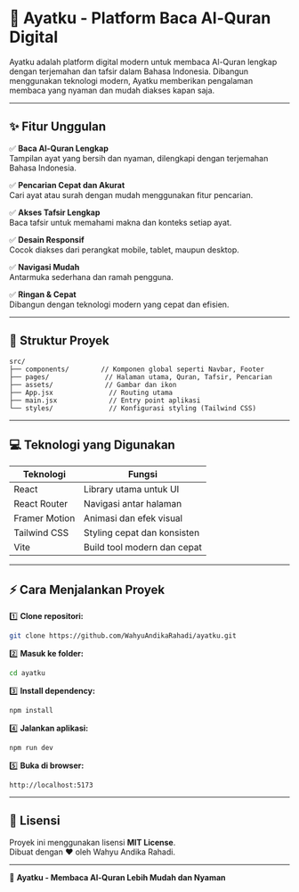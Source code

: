 
# 📖 Ayatku - Platform Baca Al-Quran Digital

Ayatku adalah platform digital modern untuk membaca Al-Quran lengkap dengan terjemahan dan tafsir dalam Bahasa Indonesia. Dibangun menggunakan teknologi modern, Ayatku memberikan pengalaman membaca yang nyaman dan mudah diakses kapan saja.

---

## ✨ Fitur Unggulan

✅ **Baca Al-Quran Lengkap**  
Tampilan ayat yang bersih dan nyaman, dilengkapi dengan terjemahan Bahasa Indonesia.

✅ **Pencarian Cepat dan Akurat**  
Cari ayat atau surah dengan mudah menggunakan fitur pencarian.

✅ **Akses Tafsir Lengkap**  
Baca tafsir untuk memahami makna dan konteks setiap ayat.

✅ **Desain Responsif**  
Cocok diakses dari perangkat mobile, tablet, maupun desktop.

✅ **Navigasi Mudah**  
Antarmuka sederhana dan ramah pengguna.

✅ **Ringan & Cepat**  
Dibangun dengan teknologi modern yang cepat dan efisien.

---

## 📂 Struktur Proyek

```
src/
├── components/        // Komponen global seperti Navbar, Footer
├── pages/              // Halaman utama, Quran, Tafsir, Pencarian
├── assets/             // Gambar dan ikon
├── App.jsx              // Routing utama
├── main.jsx             // Entry point aplikasi
└── styles/              // Konfigurasi styling (Tailwind CSS)
```

---

## 💻 Teknologi yang Digunakan

| Teknologi        | Fungsi                                    |
|------------------|----------------------------------|
| React            | Library utama untuk UI              |
| React Router     | Navigasi antar halaman             |
| Framer Motion    | Animasi dan efek visual              |
| Tailwind CSS     | Styling cepat dan konsisten        |
| Vite             | Build tool modern dan cepat       |

---

## ⚡ Cara Menjalankan Proyek

1️⃣ **Clone repositori:**
```bash
git clone https://github.com/WahyuAndikaRahadi/ayatku.git
```

2️⃣ **Masuk ke folder:**
```bash
cd ayatku
```

3️⃣ **Install dependency:**
```bash
npm install
```

4️⃣ **Jalankan aplikasi:**
```bash
npm run dev
```

5️⃣ **Buka di browser:**
```
http://localhost:5173
```

---

## 📜 Lisensi

Proyek ini menggunakan lisensi **MIT License**.  
Dibuat dengan ❤️ oleh Wahyu Andika Rahadi.

---

🚀 **Ayatku - Membaca Al-Quran Lebih Mudah dan Nyaman**
